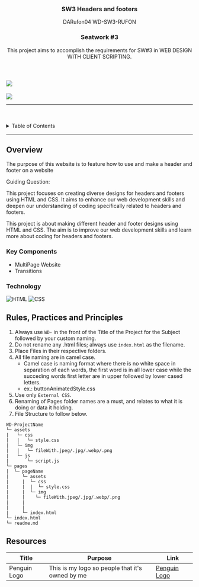 <a name="readme-top">

<br/>

<br />
<div align="center">
  <a href="https://github.com/DARufon04/">
  </a>
<!-- TODO: Change Title to the name of the title of your Project -->
  <h3 align="center">SW3 Headers and footers</h3>
DARufon04 WD-SW3-RUFON
  <!-- TODO: If you want to add logo or banner you can add it here -->
  </a>
<!-- TODO: Change Title to the name of the title of your Project -->
  <h3 align="center">Seatwork #3</h3>
</div>
<!-- TODO: Make a short description -->
<div align="center">
This project aims to accomplish the requirements for SW#3 in WEB DESIGN WITH CLIENT SCRIPTING.
</div>

<br />

<!-- TODO: Change the zyx-0314 into your github username  -->
<!-- TODO: Change the WD-Template-Project into the same name of your folder -->
![](https://github.com/DARufon04/WD-SW3-RUFON)
=======
![](https://visit-counter.vercel.app/counter.png?page=DARufon04/WD-SW3-RUFON)

---

<br />
<br />

<!-- TODO: If you want to add more layers for your readme -->
<details>
  <summary>Table of Contents</summary>
  <ol>
    <li>
      <a href="#overview">Overview</a>
      <ol> 
        <li>
          <a href="#key-components">Key Components</a>
        </li>
        <li>
          <a href="#technology">Technology</a>
        </li>
      </ol>
    </li>
    <li>
      <a href="#rule,-practices-and-principles">Rules, Practices and Principles</a>
    </li>
    <li>
      <a href="#resources">Resources</a>
    </li>
  </ol>
</details>

---

## Overview

<!-- TODO: To be changed -->
<!-- The following are just sample -->
The purpose of this website is to feature how to use and make a header and footer on a website

Guiding Question:

This project focuses on creating diverse designs for headers and footers using HTML and CSS. It aims to enhance our web development skills and deepen our understanding of coding specifically related to headers and footers.

This project is about making different header and footer designs using HTML and CSS. The aim is to improve our 
web development skills and learn more about coding for headers and footers.


### Key Components
<!-- TODO: List of Key Components -->
<!-- The following are just sample -->
- MultiPage Website
- Transitions

### Technology
<!-- TODO: List of Technology Used -->
![HTML](https://img.shields.io/badge/HTML-E34F26?style=for-the-badge&logo=html5&logoColor=white)
![CSS](https://img.shields.io/badge/CSS-1572B6?style=for-the-badge&logo=css3&logoColor=white)

## Rules, Practices and Principles
1. Always use `WD-` in the front of the Title of the Project for the Subject followed by your custom naming.
2. Do not rename any .html files; always use `index.html` as the filename.
3. Place Files in their respective folders.
4. All file naming are in camel case.
   - Camel case is naming format where there is no white space in separation of each words, the first word is in all lower case while the succeding words first letter are in upper followed by lower cased letters.
   - ex.: buttonAnimatedStyle.css
5. Use only `External CSS`.
6. Renaming of Pages folder names are a must, and relates to what it is doing or data it holding.
7. File Structure to follow below.

```
WD-ProjectName
└─ assets
|   └─ css
|   |   └─ style.css
|   └─ img
|   |   └─ fileWith.jpeg/.jpg/.webp/.png
|   └─ js
|       └─ script.js
└─ pages
|  └─ pageName
|     └─ assets
|     |  └─ css
|     |  |  └─ style.css
|     |  └─ img
|     |    └─ fileWith.jpeg/.jpg/.webp/.png
|     |  
|     |   
|     └─ index.html
└─ index.html
└─ readme.md
```

## Resources

<!-- TODO: Add References -->
| Title | Purpose | Link |
|-|-|-|
| Penguin Logo | This is my logo so people that it's owned by me |[Penguin Logo](https://scontent.fmnl33-5.fna.fbcdn.net/v/t39.30808-6/401439731_1489215548596250_1195656696046473178_n.jpg?_nc_cat=101&ccb=1-7&_nc_sid=6ee11a&_nc_ohc=kGwCdlPLCCkQ7kNvgF8y5Ub&_nc_ht=scontent.fmnl33-5.fna&oh=00_AYASs105z53EaGGzSXJdU9NZjJuzx8Sz6p6sJG6dWPj6EA&oe=669A18EB) |
